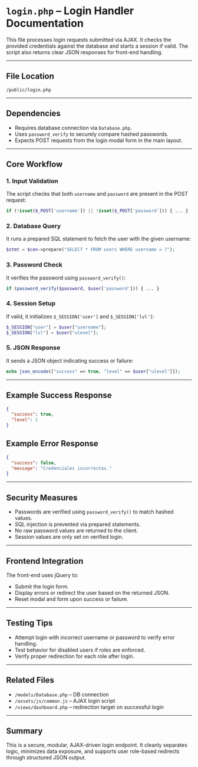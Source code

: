 # `login.php` – Login Handler Documentation

This file processes login requests submitted via AJAX. It checks the provided credentials against the database and starts a session if valid. The script also returns clear JSON responses for front-end handling.

---

##  File Location

`/public/login.php`

---

##  Dependencies

- Requires database connection via `Database.php`.
- Uses `password_verify` to securely compare hashed passwords.
- Expects POST requests from the login modal form in the main layout.

---

##  Core Workflow

### 1. **Input Validation**
The script checks that both `username` and `password` are present in the POST request:
```php
if (!isset($_POST['username']) || !isset($_POST['password'])) { ... }
```

### 2. **Database Query**
It runs a prepared SQL statement to fetch the user with the given username:
```php
$stmt = $con->prepare("SELECT * FROM users WHERE username = ?");
```

### 3. **Password Check**
It verifies the password using `password_verify()`:
```php
if (password_verify($password, $user['password'])) { ... }
```

### 4. **Session Setup**
If valid, it initializes `$_SESSION['user']` and `$_SESSION['lvl']`:
```php
$_SESSION["user"] = $user["username"];
$_SESSION["lvl"] = $user["ulevel"];
```

### 5. **JSON Response**
It sends a JSON object indicating success or failure:
```php
echo json_encode(["success" => true, "level" => $user["ulevel"]]);
```

---

##  Example Success Response
```json
{
  "success": true,
  "level": 1
}
```

##  Example Error Response
```json
{
  "success": false,
  "message": "Credenciales incorrectas."
}
```

---

##  Security Measures

- Passwords are verified using `password_verify()` to match hashed values.
- SQL injection is prevented via prepared statements.
- No raw password values are returned to the client.
- Session values are only set on verified login.

---

##  Frontend Integration

The front-end uses jQuery to:
- Submit the login form.
- Display errors or redirect the user based on the returned JSON.
- Reset modal and form upon success or failure.

---

##  Testing Tips

- Attempt login with incorrect username or password to verify error handling.
- Test behavior for disabled users if roles are enforced.
- Verify proper redirection for each role after login.

---

##  Related Files

- `/models/Database.php` – DB connection
- `/assets/js/common.js` – AJAX login script
- `/views/dashboard.php` – redirection target on successful login

---

##  Summary

This is a secure, modular, AJAX-driven login endpoint. It cleanly separates logic, minimizes data exposure, and supports user role-based redirects through structured JSON output.
